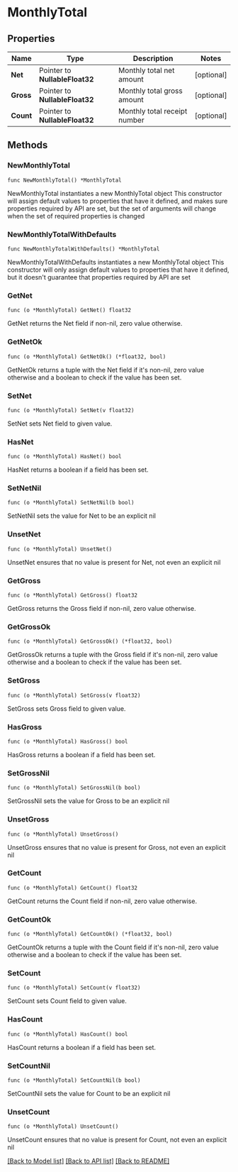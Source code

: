 # MonthlyTotal

## Properties

Name | Type | Description | Notes
------------ | ------------- | ------------- | -------------
**Net** | Pointer to **NullableFloat32** | Monthly total net amount | [optional] 
**Gross** | Pointer to **NullableFloat32** | Monthly total gross amount | [optional] 
**Count** | Pointer to **NullableFloat32** | Monthly total receipt number | [optional] 

## Methods

### NewMonthlyTotal

`func NewMonthlyTotal() *MonthlyTotal`

NewMonthlyTotal instantiates a new MonthlyTotal object
This constructor will assign default values to properties that have it defined,
and makes sure properties required by API are set, but the set of arguments
will change when the set of required properties is changed

### NewMonthlyTotalWithDefaults

`func NewMonthlyTotalWithDefaults() *MonthlyTotal`

NewMonthlyTotalWithDefaults instantiates a new MonthlyTotal object
This constructor will only assign default values to properties that have it defined,
but it doesn't guarantee that properties required by API are set

### GetNet

`func (o *MonthlyTotal) GetNet() float32`

GetNet returns the Net field if non-nil, zero value otherwise.

### GetNetOk

`func (o *MonthlyTotal) GetNetOk() (*float32, bool)`

GetNetOk returns a tuple with the Net field if it's non-nil, zero value otherwise
and a boolean to check if the value has been set.

### SetNet

`func (o *MonthlyTotal) SetNet(v float32)`

SetNet sets Net field to given value.

### HasNet

`func (o *MonthlyTotal) HasNet() bool`

HasNet returns a boolean if a field has been set.

### SetNetNil

`func (o *MonthlyTotal) SetNetNil(b bool)`

 SetNetNil sets the value for Net to be an explicit nil

### UnsetNet
`func (o *MonthlyTotal) UnsetNet()`

UnsetNet ensures that no value is present for Net, not even an explicit nil
### GetGross

`func (o *MonthlyTotal) GetGross() float32`

GetGross returns the Gross field if non-nil, zero value otherwise.

### GetGrossOk

`func (o *MonthlyTotal) GetGrossOk() (*float32, bool)`

GetGrossOk returns a tuple with the Gross field if it's non-nil, zero value otherwise
and a boolean to check if the value has been set.

### SetGross

`func (o *MonthlyTotal) SetGross(v float32)`

SetGross sets Gross field to given value.

### HasGross

`func (o *MonthlyTotal) HasGross() bool`

HasGross returns a boolean if a field has been set.

### SetGrossNil

`func (o *MonthlyTotal) SetGrossNil(b bool)`

 SetGrossNil sets the value for Gross to be an explicit nil

### UnsetGross
`func (o *MonthlyTotal) UnsetGross()`

UnsetGross ensures that no value is present for Gross, not even an explicit nil
### GetCount

`func (o *MonthlyTotal) GetCount() float32`

GetCount returns the Count field if non-nil, zero value otherwise.

### GetCountOk

`func (o *MonthlyTotal) GetCountOk() (*float32, bool)`

GetCountOk returns a tuple with the Count field if it's non-nil, zero value otherwise
and a boolean to check if the value has been set.

### SetCount

`func (o *MonthlyTotal) SetCount(v float32)`

SetCount sets Count field to given value.

### HasCount

`func (o *MonthlyTotal) HasCount() bool`

HasCount returns a boolean if a field has been set.

### SetCountNil

`func (o *MonthlyTotal) SetCountNil(b bool)`

 SetCountNil sets the value for Count to be an explicit nil

### UnsetCount
`func (o *MonthlyTotal) UnsetCount()`

UnsetCount ensures that no value is present for Count, not even an explicit nil

[[Back to Model list]](../README.md#documentation-for-models) [[Back to API list]](../README.md#documentation-for-api-endpoints) [[Back to README]](../README.md)


